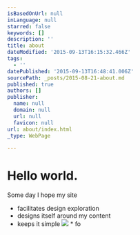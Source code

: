 ```yaml
---
isBasedOnUrl: null
inLanguage: null
starred: false
keywords: []
description: ''
title: about
dateModified: '2015-09-13T16:15:32.466Z'
tags:
  - ''
datePublished: '2015-09-13T16:48:41.006Z'
sourcePath: _posts/2015-08-21-about.md
published: true
authors: []
publisher:
  name: null
  domain: null
  url: null
  favicon: null
url: about/index.html
_type: WebPage

---
```

# Hello world.

Some day I hope my site 

* facilitates design exploration
* designs itself around my content
* keeps it simple
![](https://the-grid-user-content.s3-us-west-2.amazonaws.com/c967624f-ad27-409c-adfe-771a232b3637.jpg)
  * 
fo